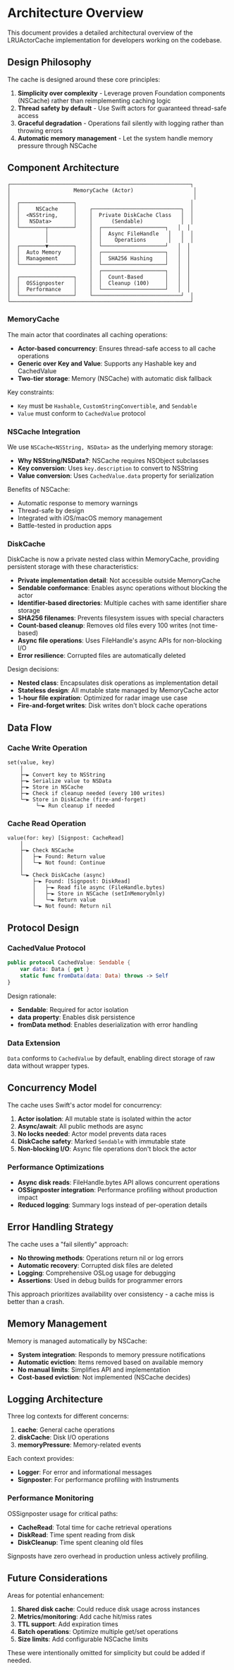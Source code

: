 # Architecture Overview

This document provides a detailed architectural overview of the LRUActorCache implementation for developers working on the codebase.

## Design Philosophy

The cache is designed around these core principles:

1. **Simplicity over complexity** - Leverage proven Foundation components (NSCache) rather than reimplementing caching logic
2. **Thread safety by default** - Use Swift actors for guaranteed thread-safe access
3. **Graceful degradation** - Operations fail silently with logging rather than throwing errors
4. **Automatic memory management** - Let the system handle memory pressure through NSCache

## Component Architecture

```
┌─────────────────────────────────────────────────────────┐
│                    MemoryCache (Actor)                   │
│                                                          │
│  ┌─────────────────┐                                    │
│  │     NSCache     │    ┌────────────────────────────┐  │
│  │  <NSString,     │    │  Private DiskCache Class   │  │
│  │   NSData>       │    │      (Sendable)            │  │
│  └────────┬────────┘    │  ┌────────────────────┐   │  │
│           │             │  │  Async FileHandle   │   │  │
│           │             │  │    Operations       │   │  │
│  ┌────────▼────────┐    │  └────────────────────┘   │  │
│  │  Auto Memory    │    │  ┌────────────────────┐   │  │
│  │  Management     │    │  │  SHA256 Hashing    │   │  │
│  └─────────────────┘    │  └────────────────────┘   │  │
│                         │  ┌────────────────────┐   │  │
│  ┌─────────────────┐    │  │  Count-Based       │   │  │
│  │  OSSignposter   │    │  │  Cleanup (100)     │   │  │
│  │  Performance    │    │  └────────────────────┘   │  │
│  └─────────────────┘    └────────────────────────────┘  │
└─────────────────────────────────────────────────────────┘
```

### MemoryCache

The main actor that coordinates all caching operations:

- **Actor-based concurrency**: Ensures thread-safe access to all cache operations
- **Generic over Key and Value**: Supports any Hashable key and CachedValue
- **Two-tier storage**: Memory (NSCache) with automatic disk fallback

Key constraints:
- `Key` must be `Hashable`, `CustomStringConvertible`, and `Sendable`
- `Value` must conform to `CachedValue` protocol

### NSCache Integration

We use `NSCache<NSString, NSData>` as the underlying memory storage:

- **Why NSString/NSData?**: NSCache requires NSObject subclasses
- **Key conversion**: Uses `key.description` to convert to NSString
- **Value conversion**: Uses `CachedValue.data` property for serialization

Benefits of NSCache:
- Automatic response to memory warnings
- Thread-safe by design
- Integrated with iOS/macOS memory management
- Battle-tested in production apps

### DiskCache

DiskCache is now a private nested class within MemoryCache, providing persistent storage with these characteristics:

- **Private implementation detail**: Not accessible outside MemoryCache
- **Sendable conformance**: Enables async operations without blocking the actor
- **Identifier-based directories**: Multiple caches with same identifier share storage
- **SHA256 filenames**: Prevents filesystem issues with special characters
- **Count-based cleanup**: Removes old files every 100 writes (not time-based)
- **Async file operations**: Uses FileHandle's async APIs for non-blocking I/O
- **Error resilience**: Corrupted files are automatically deleted

Design decisions:
- **Nested class**: Encapsulates disk operations as implementation detail
- **Stateless design**: All mutable state managed by MemoryCache actor
- **1-hour file expiration**: Optimized for radar image use case
- **Fire-and-forget writes**: Disk writes don't block cache operations

## Data Flow

### Cache Write Operation

```
set(value, key)
    │
    ├─► Convert key to NSString
    ├─► Serialize value to NSData
    ├─► Store in NSCache
    ├─► Check if cleanup needed (every 100 writes)
    └─► Store in DiskCache (fire-and-forget)
         └─► Run cleanup if needed
```

### Cache Read Operation

```
value(for: key) [Signpost: CacheRead]
    │
    ├─► Check NSCache
    │   ├─► Found: Return value
    │   └─► Not found: Continue
    │
    └─► Check DiskCache (async)
        ├─► Found: [Signpost: DiskRead]
        │   ├─► Read file async (FileHandle.bytes)
        │   ├─► Store in NSCache (setInMemoryOnly)
        │   └─► Return value
        └─► Not found: Return nil
```

## Protocol Design

### CachedValue Protocol

```swift
public protocol CachedValue: Sendable {
    var data: Data { get }
    static func fromData(data: Data) throws -> Self
}
```

Design rationale:
- **Sendable**: Required for actor isolation
- **data property**: Enables disk persistence
- **fromData method**: Enables deserialization with error handling

### Data Extension

`Data` conforms to `CachedValue` by default, enabling direct storage of raw data without wrapper types.

## Concurrency Model

The cache uses Swift's actor model for concurrency:

1. **Actor isolation**: All mutable state is isolated within the actor
2. **Async/await**: All public methods are async
3. **No locks needed**: Actor model prevents data races
4. **DiskCache safety**: Marked `Sendable` with immutable state
5. **Non-blocking I/O**: Async file operations don't block the actor

### Performance Optimizations

- **Async disk reads**: FileHandle.bytes API allows concurrent operations
- **OSSignposter integration**: Performance profiling without production impact
- **Reduced logging**: Summary logs instead of per-operation details

## Error Handling Strategy

The cache uses a "fail silently" approach:

- **No throwing methods**: Operations return nil or log errors
- **Automatic recovery**: Corrupted disk files are deleted
- **Logging**: Comprehensive OSLog usage for debugging
- **Assertions**: Used in debug builds for programmer errors

This approach prioritizes availability over consistency - a cache miss is better than a crash.

## Memory Management

Memory is managed automatically by NSCache:

- **System integration**: Responds to memory pressure notifications
- **Automatic eviction**: Items removed based on available memory
- **No manual limits**: Simplifies API and implementation
- **Cost-based eviction**: Not implemented (NSCache decides)

## Logging Architecture

Three log contexts for different concerns:

1. **cache**: General cache operations
2. **diskCache**: Disk I/O operations  
3. **memoryPressure**: Memory-related events

Each context provides:
- **Logger**: For error and informational messages
- **Signposter**: For performance profiling with Instruments

### Performance Monitoring

OSSignposter usage for critical paths:
- **CacheRead**: Total time for cache retrieval operations
- **DiskRead**: Time spent reading from disk
- **DiskCleanup**: Time spent cleaning old files

Signposts have zero overhead in production unless actively profiling.

## Future Considerations

Areas for potential enhancement:

1. **Shared disk cache**: Could reduce disk usage across instances
2. **Metrics/monitoring**: Add cache hit/miss rates
3. **TTL support**: Add expiration times
4. **Batch operations**: Optimize multiple get/set operations
5. **Size limits**: Add configurable NSCache limits

These were intentionally omitted for simplicity but could be added if needed.